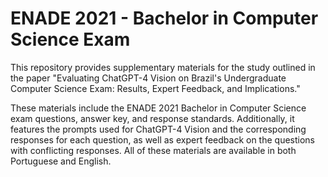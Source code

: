 # ENADE 2021 - Bachelor in Computer Science Exam
This repository provides supplementary materials for the study outlined in the paper "Evaluating ChatGPT-4 Vision on Brazil's Undergraduate Computer Science Exam: Results, Expert Feedback, and Implications." 

These materials include the ENADE 2021 Bachelor in Computer Science exam questions, answer key, and response standards. Additionally, it features the prompts used for ChatGPT-4 Vision and the corresponding responses for each question, as well as expert feedback on the questions with conflicting responses. All of these materials are available in both Portuguese and English.
